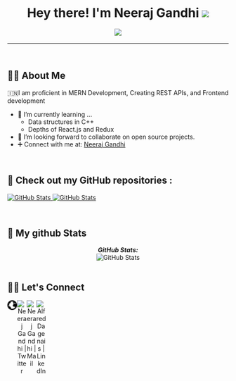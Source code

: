 <h1 align="center">Hey there! I'm Neeraj Gandhi <img src="https://media.giphy.com/media/hvRJCLFzcasrR4ia7z/giphy.gif" width="35"></h1>
<p align="center">
  <img src="https://readme-typing-svg.herokuapp.com?lines=MERN+Stack+Developer;REST+APIs+Development;React%20|%20Redux%20|%20Thunk%20;JavaScript%20|%20jQuery%20;Bootstrap%20|%20MUI%20|%20TailwindCSS%20;C%20|%20CPP%20|%20OOP%20;Blockchain%20Enthusiast&center=true&width=500&height=50">
</p>
<hr/>
<br>

##  🧔‍♂️ About Me
 :india:I am proficient in MERN Development, Creating REST APIs, and Frontend development
- 🌱 I’m currently learning ...
  - Data structures in C++
  - Depths of React.js and Redux 
- 🤝 I’m looking forward to collaborate on open source projects.
- ➕ Connect with me at: <a href="https://www.linkedin.com/in/neeraj-gandhi-53487a193/">Neeraj Gandhi</a>

<br>

##  📁 Check out my GitHub repositories :

<div>
  <p>
    <a href="https://github.com/neeraj-22/login-verification">
      <img src="https://github-readme-stats.vercel.app/api/pin/?username=neeraj-22&repo=login-verification" alt="GitHub Stats" />
    </a>
    <a href="https://github.com/neeraj-22/TeeCom">
      <img src="https://github-readme-stats.vercel.app/api/pin/?username=neeraj-22&repo=TeeCom" alt="GitHub Stats" />
    </a>
  </p>
</div>

<br>
<h2>👀 My github Stats</h2>

<div>
  <p align="center">
  <b><em>GitHub Stats:</em></b> <br/>
    <img src="https://github-readme-streak-stats.herokuapp.com/?user=neeraj-22" alt="GitHub Stats" /> <br/><br/>
  
</div>


## 🙋‍♂️ Let's Connect
<p align="center">
  <a href="https://github.com/neeraj-22/"><img align="left" alt="AlfredDagenais.com" width="22px" src="https://raw.githubusercontent.com/iconic/open-iconic/master/svg/globe.svg" /></a>
	<a href="https://twitter.com/neerajgandhi04"><img align="left" alt="Neeraj Gandhi | Twitter" width="22px" src="https://cdn.jsdelivr.net/npm/simple-icons@v3/icons/twitter.svg" /></a>
	<a href="mailto:gandhineeraj48@gmail.com"><img align="left" alt="Neeraj Gandhi | Mail" width="22px" src="https://cdn.jsdelivr.net/npm/simple-icons@v3/icons/gmail.svg" /></a>
	<a href="https://www.linkedin.com/in/neeraj-gandhi-53487a193/"><img align="left" alt="AlfredDagenais | LinkedIn" width="22px" src="https://cdn.jsdelivr.net/npm/simple-icons@v3/icons/linkedin.svg" /></a>
	
</p>

